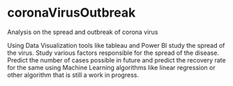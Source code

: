# coronaVirusOutbreak
Analysis on the spread and outbreak of corona virus

Using Data Visualization tools like tableau and Power BI study the spread of the virus.
Study various factors responsible for the spread of the disease.
Predict the number of cases possible in future and predict the recovery rate for the same using Machine Learning algorithms like linear regression or other algorithm that is still a work in progress.
